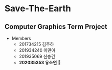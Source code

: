 # Save-The-Earth

## Computer Graphics Term Project

- Members
  - 201734215 김주하
  - 201934240 이민아
  - 201935069 신승건
  - **202035353 유소연** 💙

